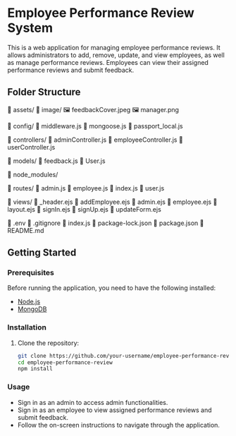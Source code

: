 # Employee Performance Review System

This is a web application for managing employee performance reviews. It allows administrators to add, remove, update, and view employees, as well as manage performance reviews. Employees can view their assigned performance reviews and submit feedback.

## Folder Structure

📂 assets/
    📂 image/
    🖼️ feedbackCover.jpeg
    🖼️ manager.png

📂 config/
    📄 middleware.js
    📄 mongoose.js
    📄 passport_local.js

📂 controllers/
    📄 adminController.js
    📄 employeeController.js
    📄 userController.js

📂 models/
    📄 feedback.js
    📄 User.js

📂 node_modules/

📂 routes/
    📄 admin.js
    📄 employee.js
    📄 index.js
    📄 user.js

📂 views/
    📄 _header.ejs
    📄 addEmployee.ejs
    📄 admin.ejs
    📄 employee.ejs
    📄 layout.ejs
    📄 signIn.ejs
    📄 signUp.ejs
    📄 updateForm.ejs

📄 .env
📄 .gitignore
📄 index.js
📄 package-lock.json
📄 package.json
📄 README.md

## Getting Started

### Prerequisites

Before running the application, you need to have the following installed:

- [Node.js](https://nodejs.org/)
- [MongoDB](https://www.mongodb.com/)

### Installation

1. Clone the repository:
   ```sh
   git clone https://github.com/your-username/employee-performance-review.git
   cd employee-performance-review
   npm install


### Usage
- Sign in as an admin to access admin functionalities.
- Sign in as an employee to view assigned performance reviews and submit feedback.
- Follow the on-screen instructions to navigate through the application.
